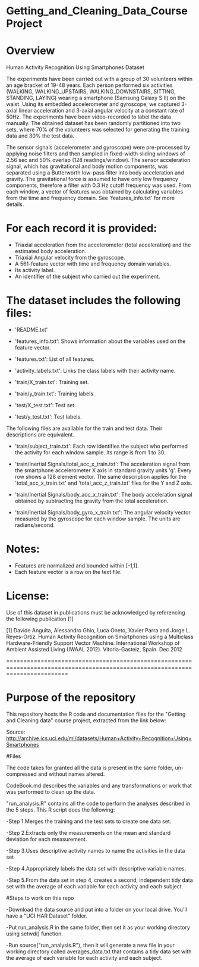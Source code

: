 # Getting_and_Cleaning_Data_CourseProject

# Overview
Human Activity Recognition Using Smartphones Dataset

The experiments have been carried out with a group of 30 volunteers within an age bracket of 19-48 years. Each person performed six activities (WALKING, WALKING_UPSTAIRS, WALKING_DOWNSTAIRS, SITTING, STANDING, LAYING) wearing a smartphone (Samsung Galaxy S II) on the waist. Using its embedded accelerometer and gyroscope, we captured 3-axial linear acceleration and 3-axial angular velocity at a constant rate of 50Hz. The experiments have been video-recorded to label the data manually. The obtained dataset has been randomly partitioned into two sets, where 70% of the volunteers was selected for generating the training data and 30% the test data. 

The sensor signals (accelerometer and gyroscope) were pre-processed by applying noise filters and then sampled in fixed-width sliding windows of 2.56 sec and 50% overlap (128 readings/window). The sensor acceleration signal, which has gravitational and body motion components, was separated using a Butterworth low-pass filter into body acceleration and gravity. The gravitational force is assumed to have only low frequency components, therefore a filter with 0.3 Hz cutoff frequency was used. From each window, a vector of features was obtained by calculating variables from the time and frequency domain. See 'features_info.txt' for more details. 

For each record it is provided:
======================================

- Triaxial acceleration from the accelerometer (total acceleration) and the estimated body acceleration.
- Triaxial Angular velocity from the gyroscope. 
- A 561-feature vector with time and frequency domain variables. 
- Its activity label. 
- An identifier of the subject who carried out the experiment.

The dataset includes the following files:
=========================================

- 'README.txt'

- 'features_info.txt': Shows information about the variables used on the feature vector.

- 'features.txt': List of all features.

- 'activity_labels.txt': Links the class labels with their activity name.

- 'train/X_train.txt': Training set.

- 'train/y_train.txt': Training labels.

- 'test/X_test.txt': Test set.

- 'test/y_test.txt': Test labels.

The following files are available for the train and test data. Their descriptions are equivalent. 

- 'train/subject_train.txt': Each row identifies the subject who performed the activity for each window sample. Its range is from 1 to 30. 

- 'train/Inertial Signals/total_acc_x_train.txt': The acceleration signal from the smartphone accelerometer X axis in standard gravity units 'g'. Every row shows a 128 element vector. The same description applies for the 'total_acc_x_train.txt' and 'total_acc_z_train.txt' files for the Y and Z axis. 

- 'train/Inertial Signals/body_acc_x_train.txt': The body acceleration signal obtained by subtracting the gravity from the total acceleration. 

- 'train/Inertial Signals/body_gyro_x_train.txt': The angular velocity vector measured by the gyroscope for each window sample. The units are radians/second. 

Notes: 
======
- Features are normalized and bounded within [-1,1].
- Each feature vector is a row on the text file.

License:
========
Use of this dataset in publications must be acknowledged by referencing the following publication [1] 

[1] Davide Anguita, Alessandro Ghio, Luca Oneto, Xavier Parra and Jorge L. Reyes-Ortiz. Human Activity Recognition on Smartphones using a Multiclass Hardware-Friendly Support Vector Machine. International Workshop of Ambient Assisted Living (IWAAL 2012). Vitoria-Gasteiz, Spain. Dec 2012

==============================================================================================================================
# Purpose of the repository

This repository hosts the R code and documentation files for the "Getting and Cleaning data" course project, extracted from the link below:

Source: http://archive.ics.uci.edu/ml/datasets/Human+Activity+Recognition+Using+Smartphones

#Files

The code takes for granted all the data is present in the same folder, un-compressed and without names altered.

CodeBook.md describes the variables and any transformations or work that was performed to clean up the data.

"run_analysis.R" contains all the code to perform the analyses described in the 5 steps. This R script does the following: 

-Step 1.Merges the training and the test sets to create one data set.

-Step 2.Extracts only the measurements on the mean and standard deviation for each measurement. 

-Step 3.Uses descriptive activity names to name the activities in the data set

-Step 4.Appropriately labels the data set with descriptive variable names. 

-Step 5.From the data set in step 4, creates a second, independent tidy data set with the average of each variable for each activity and each subject.

#Steps to work on this repo

-Download the data source and put into a folder on your local drive. You'll have a "UCI HAR Dataset" folder.

-Put run_analysis.R in the same folder, then set it as your working directory using setwd() function.

-Run source("run_analysis.R"), then it will generate a new file in your working directory called averages_data.txt that contains a tidy data set with the average of each variable for each activity and each subject.
